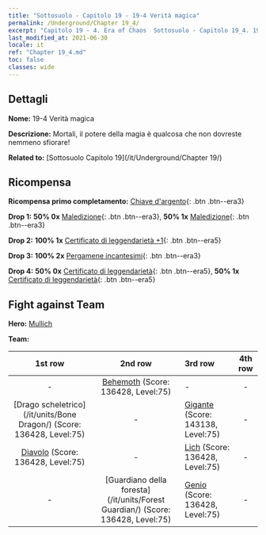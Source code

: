 ```yaml
---
title: "Sottosuolo - Capitolo 19 - 19-4 Verità magica"
permalink: /Underground/Chapter 19_4/
excerpt: "Capitolo 19 - 4. Era of Chaos  Sottosuolo - Capitolo 19_4. 19-4 Verità magica"
last_modified_at: 2021-06-30
locale: it
ref: "Chapter 19_4.md"
toc: false
classes: wide
---
```


## Dettagli

 **Nome:** 19-4 Verità magica

 **Descrizione:** Mortali, il potere della magia è qualcosa che non dovreste nemmeno sfiorare!

 **Related to:** [Sottosuolo Capitolo 19](/it/Underground/Chapter 19/)

## Ricompensa

 **Ricompensa primo completamento:** [Chiave d'argento](/ItemsIT/con_693/){: .btn .btn--era3}

 **Drop 1:** **50% 0x** [Maledizione](/ItemsIT/her_410/){: .btn .btn--era3}, **50% 1x** [Maledizione](/ItemsIT/her_410/){: .btn .btn--era3}

 **Drop 2:** **100% 1x** [Certificato di leggendarietà +1](/ItemsIT/mat_74/){: .btn .btn--era5}

 **Drop 3:** **100% 2x** [Pergamene incantesimi](/ItemsIT/con_694/){: .btn .btn--era3}

 **Drop 4:** **50% 0x** [Certificato di leggendarietà](/ItemsIT/mat_67/){: .btn .btn--era5}, **50% 1x** [Certificato di leggendarietà](/ItemsIT/mat_67/){: .btn .btn--era5}


## Fight against Team
 **Hero:** [Mullich](/it/heroes/Mullich/)

 **Team:**


  | 1st row | 2nd row | 3rd row | 4th row |
  |:----:|:----:|:----|:----:|
  | - | [Behemoth](/it/units/Behemoth/) (Score: 136428, Level:75)  | - | - |
  | [Drago scheletrico](/it/units/Bone Dragon/) (Score: 136428, Level:75)  | - | [Gigante](/it/units/Giant/) (Score: 143138, Level:75)  | - |
  | [Diavolo](/it/units/Devil/) (Score: 136428, Level:75)  | - | [Lich](/it/units/Lich/) (Score: 136428, Level:75)  | - |
  | - | [Guardiano della foresta](/it/units/Forest Guardian/) (Score: 136428, Level:75)  | [Genio](/it/units/Genie/) (Score: 136428, Level:75)  | - |


